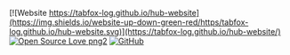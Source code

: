 [![Website https://tabfox-log.github.io/hub-website](https://img.shields.io/website-up-down-green-red/https/tabfox-log.github.io/hub-website.svg)](https://tabfox-log.github.io/hub-website/) [![Open Source Love png2](https://badges.frapsoft.com/os/v2/open-source.png?v=103)](https://github.com/ellerbrock/open-source-badges/) [![GitHub](https://badgen.net/badge/icon/github?icon=github&label)](https://github.com)
